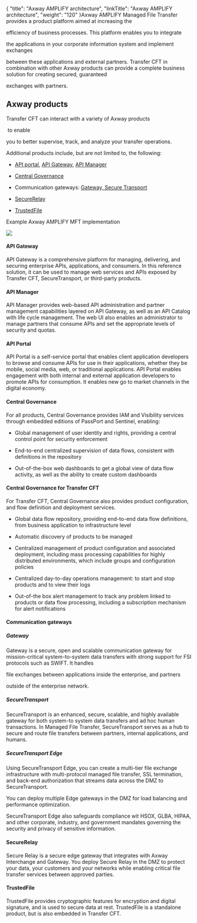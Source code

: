 {
    "title": "Axway AMPLIFY architecture",
    "linkTitle": "Axway AMPLIFY architecture",
    "weight": "120"
}Axway AMPLIFY Managed File Transfer provides a product platform aimed at increasing the
efficiency of business processes. This platform enables you to integrate
the applications in your corporate information system and implement exchanges
between these applications and external partners. Transfer CFT in combination with other Axway products can provide a complete business solution for creating secured, guaranteed
exchanges with partners.

## Axway products

Transfer CFT can interact with a variety of Axway products
 to enable
you to better supervise, track, and analyze your transfer operations.
Additional products include, but are not limited to, the following:

-   [API portal](#APIportal), [API Gateway](#APIgtw), [API Manager](#APImanager)
-   [Central Governance](#Central_Governance)
-   Communication gateways: [Gateway, Secure Transport](#Gateway)
-   [SecureRelay](#SecureRelay)
-   [TrustedFile](#TrustedFile)

Example Axway AMPLIFY MFT implementation

![](/Images/TransferCFT/tbus_products.png)

#### <span id="APIgtw"></span>API Gateway

API Gateway is a comprehensive platform for managing, delivering, and securing enterprise APIs, applications, and consumers. In this reference solution, it can be used to manage web services and APIs exposed by Transfer CFT, SecureTransport, or third-party products.

#### <span id="APImanager"></span>API Manager

API Manager provides web-based API administration and partner management capabilities layered on API Gateway, as well as an API Catalog with life cycle management. The web UI also enables an administrator to manage partners that consume APIs and set the appropriate levels of security and quotas.

#### <span id="APIportal"></span>API Portal

API Portal is a self-service portal that enables client application developers to browse and consume APIs for use in their applications, whether they be mobile, social media, web, or traditional applications. API Portal enables engagement with both internal and external application developers to promote APIs for consumption. It enables new go to market channels in the digital economy.

#### Central Governance

For all products, Central Governance provides IAM and Visibility services through embedded editions of PassPort and Sentinel, enabling:

-   Global management of user identity and rights, providing a central control point for security enforcement
-   End-to-end centralized supervision of data flows, consistent with definitions in the repository
-   Out-of-the-box web dashboards to get a global view of data flow activity, as well as the ability to create custom dashboards

#### <span id="Central_Governance"></span>Central Governance for Transfer CFT

For Transfer CFT, Central Governance also provides product configuration, and flow definition and deployment services.

-   Global data flow repository, providing end-to-end data flow definitions, from business application to infrastructure level
-   Automatic discovery of products to be managed
-   Centralized management of product configuration and associated deployment, including mass processing capabilities for highly distributed environments, which include groups and configuration policies
-   Centralized day-to-day operations management: to start and stop products and to view their logs
-   Out-of-the box alert management to track any problem linked to products or data flow processing, including a subscription mechanism for alert notifications

#### <span id="Gateway"></span>Communication gateways

##### Gateway

Gateway is a secure, open and scalable communication gateway for mission-critical system-to-system data transfers with strong support for FSI protocols such as SWIFT. It handles
file exchanges between applications inside the enterprise, and partners
outside of the enterprise network.

##### SecureTransport

SecureTransport is an enhanced, secure, scalable, and highly available gateway for both system-to system data transfers and ad hoc human transactions. In Managed File Transfer, SecureTransport serves as a hub to secure and route file transfers between partners, internal applications, and humans.

##### SecureTransport Edge

Using SecureTransport Edge, you can create a multi-tier file exchange infrastructure with multi-protocol managed file transfer, SSL termination, and back-end authorization that streams data across the DMZ to SecureTransport.

You can deploy multiple Edge gateways in the DMZ for load balancing and performance optimization.

SecureTransport Edge also safeguards compliance wit HSOX, GLBA, HIPAA, and other corporate, industry, and government mandates governing the security and privacy of sensitive information.

#### <span id="SecureRelay"></span>SecureRelay

Secure Relay is a secure edge gateway that integrates with Axway Interchange and Gateway. You deploy Secure Relay in the DMZ to protect your data, your customers and your networks while enabling critical file transfer services between approved parties.

#### <span id="TrustedFile"></span>TrustedFile

TrustedFile provides cryptographic features for encryption and digital signature, and is used to secure data at rest. TrustedFile is a standalone product, but is also embedded in Transfer CFT.
